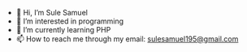 - 👋 Hi, I’m Sule Samuel
- 👀 I’m interested in programming
- 🌱 I’m currently learning PHP 
- 📫 How to reach me through my email: sulesamuel195@gmail.com

<!---
edihome/edihome is a ✨ special ✨ repository because its `README.md` (this file) appears on your GitHub profile.
You can click the Preview link to take a look at your changes.
--->
